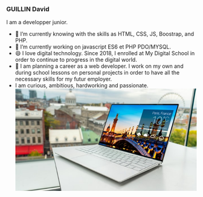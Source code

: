    ### GUILLIN David
I am a developper junior.
- 🌱 I’m currently knowing with the skills as HTML, CSS, JS, Boostrap, and PHP.
- 🔭 I’m currently working on javascript ES6 et PHP PDO/MYSQL.
- 😄 I love digital technology. Since 2018, I enrolled at My Digital School in order to continue to progress in the digital world.
- 👯 I am planning a career as a web developer. I work on my own and during school lessons on personal projects in order to have all the necessary skills for my futur employer.
- I am curious, ambitious, hardworking and passionate.
![Cover](https://github.com/davgui35/davgui35/blob/master/img/xps-dell.jpg)
